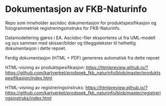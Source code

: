 # Dokumentasjon av FKB-Naturinfo #

Repo som inneholder asciidoc dokumentasjon for produktspesifikasjon og fotogrammetrisk registreringsinstruks for FKB-Naturinfo.

Datamodellering gjøres i EA. Asciidoc-filer eksporteres ut fra UML-modell og sys sammen med skisser/bilder og tilleggstekster til helhetlig dokumentasjon i dette repoet.

Ferdig dokumentasjon (HTML + PDF) genereres automatisk fra dette repoet

HTML-visning av produktspesifikasjon: https://htmlpreview.github.io/?https://github.com/kartverket/prodspek_fkb_naturinfo/blob/master/produktspesifikasjon/index.html

HTML-visning av registreringsinstruks: https://htmlpreview.github.io/?https://github.com/kartverket/prodspek_fkb_naturinfo/blob/master/registreringsinstruks/index.html